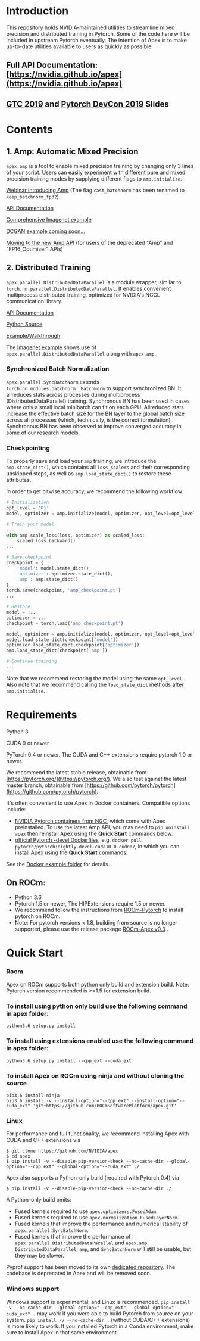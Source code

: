 # Introduction

This repository holds NVIDIA-maintained utilities to streamline
mixed precision and distributed training in Pytorch.
Some of the code here will be included in upstream Pytorch eventually.
The intention of Apex is to make up-to-date utilities available to
users as quickly as possible.

## Full API Documentation: [https://nvidia.github.io/apex](https://nvidia.github.io/apex)

## [GTC 2019](https://github.com/mcarilli/mixed_precision_references/tree/master/GTC_2019) and [Pytorch DevCon 2019](https://github.com/mcarilli/mixed_precision_references/tree/master/Pytorch_Devcon_2019) Slides

# Contents

## 1. Amp:  Automatic Mixed Precision

`apex.amp` is a tool to enable mixed precision training by changing only 3 lines of your script.
Users can easily experiment with different pure and mixed precision training modes by supplying
different flags to `amp.initialize`.

[Webinar introducing Amp](https://info.nvidia.com/webinar-mixed-precision-with-pytorch-reg-page.html)
(The flag `cast_batchnorm` has been renamed to `keep_batchnorm_fp32`).

[API Documentation](https://nvidia.github.io/apex/amp.html)

[Comprehensive Imagenet example](https://github.com/NVIDIA/apex/tree/master/examples/imagenet)

[DCGAN example coming soon...](https://github.com/NVIDIA/apex/tree/master/examples/dcgan)

[Moving to the new Amp API](https://nvidia.github.io/apex/amp.html#transition-guide-for-old-api-users) (for users of the deprecated "Amp" and "FP16_Optimizer" APIs)

## 2. Distributed Training

`apex.parallel.DistributedDataParallel` is a module wrapper, similar to
`torch.nn.parallel.DistributedDataParallel`.  It enables convenient multiprocess distributed training,
optimized for NVIDIA's NCCL communication library.

[API Documentation](https://nvidia.github.io/apex/parallel.html)

[Python Source](https://github.com/NVIDIA/apex/tree/master/apex/parallel)

[Example/Walkthrough](https://github.com/NVIDIA/apex/tree/master/examples/simple/distributed)

The [Imagenet example](https://github.com/NVIDIA/apex/tree/master/examples/imagenet)
shows use of `apex.parallel.DistributedDataParallel` along with `apex.amp`.

### Synchronized Batch Normalization

`apex.parallel.SyncBatchNorm` extends `torch.nn.modules.batchnorm._BatchNorm` to
support synchronized BN.
It allreduces stats across processes during multiprocess (DistributedDataParallel) training.
Synchronous BN has been used in cases where only a small
local minibatch can fit on each GPU.
Allreduced stats increase the effective batch size for the BN layer to the
global batch size across all processes (which, technically, is the correct
formulation).
Synchronous BN has been observed to improve converged accuracy in some of our research models.

### Checkpointing

To properly save and load your `amp` training, we introduce the `amp.state_dict()`, which contains all `loss_scalers` and their corresponding unskipped steps,
as well as `amp.load_state_dict()` to restore these attributes.

In order to get bitwise accuracy, we recommend the following workflow:
```python
# Initialization
opt_level = 'O1'
model, optimizer = amp.initialize(model, optimizer, opt_level=opt_level)

# Train your model
...
with amp.scale_loss(loss, optimizer) as scaled_loss:
    scaled_loss.backward()
...

# Save checkpoint
checkpoint = {
    'model': model.state_dict(),
    'optimizer': optimizer.state_dict(),
    'amp': amp.state_dict()
}
torch.save(checkpoint, 'amp_checkpoint.pt')
...

# Restore
model = ...
optimizer = ...
checkpoint = torch.load('amp_checkpoint.pt')

model, optimizer = amp.initialize(model, optimizer, opt_level=opt_level)
model.load_state_dict(checkpoint['model'])
optimizer.load_state_dict(checkpoint['optimizer'])
amp.load_state_dict(checkpoint['amp'])

# Continue training
...
```

Note that we recommend restoring the model using the same `opt_level`. Also note that we recommend calling the `load_state_dict` methods after `amp.initialize`.

# Requirements

Python 3

CUDA 9 or newer

PyTorch 0.4 or newer.  The CUDA and C++ extensions require pytorch 1.0 or newer.

We recommend the latest stable release, obtainable from
[https://pytorch.org/](https://pytorch.org/).  We also test against the latest master branch, obtainable from [https://github.com/pytorch/pytorch](https://github.com/pytorch/pytorch).

It's often convenient to use Apex in Docker containers.  Compatible options include:
* [NVIDIA Pytorch containers from NGC](https://ngc.nvidia.com/catalog/containers/nvidia%2Fpytorch), which come with Apex preinstalled.  To use the latest Amp API, you may need to `pip uninstall apex` then reinstall Apex using the **Quick Start** commands below.
* [official Pytorch -devel Dockerfiles](https://hub.docker.com/r/pytorch/pytorch/tags), e.g. `docker pull pytorch/pytorch:nightly-devel-cuda10.0-cudnn7`, in which you can install Apex using the **Quick Start** commands.

See the [Docker example folder](https://github.com/NVIDIA/apex/tree/master/examples/docker) for details.

## On ROCm:
* Python 3.6
* Pytorch 1.5 or newer, The HIPExtensions require 1.5 or newer.
* We recommend follow the instructions from [ROCm-Pytorch](https://github.com/ROCmSoftwarePlatform/pytorch) to install pytorch on ROCm.
* Note: For pytorch versions < 1.8, building from source is no longer supported, please use the release package [ROCm-Apex v0.3](https://github.com/ROCmSoftwarePlatform/apex/releases/tag/v0.3) . 

# Quick Start

### Rocm
Apex on ROCm supports both python only build and extension build.
Note: Pytorch version recommended is >=1.5 for extension build.

### To install using python only build use the following command in apex folder:
```
python3.6 setup.py install
```

### To install using extensions enabled use the following command in apex folder:
```
python3.6 setup.py install --cpp_ext --cuda_ext
```

### To install Apex on ROCm using ninja and without cloning the source
```
pip3.6 install ninja
pip3.6 install -v --install-option="--cpp_ext" --install-option="--cuda_ext" 'git+https://github.com/ROCmSoftwarePlatform/apex.git'
```

### Linux

For performance and full functionality, we recommend installing Apex with
CUDA and C++ extensions via
```
$ git clone https://github.com/NVIDIA/apex
$ cd apex
$ pip install -v --disable-pip-version-check --no-cache-dir --global-option="--cpp_ext" --global-option="--cuda_ext" ./
```

Apex also supports a Python-only build (required with Pytorch 0.4) via
```
$ pip install -v --disable-pip-version-check --no-cache-dir ./
```
A Python-only build omits:
- Fused kernels required to use `apex.optimizers.FusedAdam`.
- Fused kernels required to use `apex.normalization.FusedLayerNorm`.
- Fused kernels that improve the performance and numerical stability of `apex.parallel.SyncBatchNorm`.
- Fused kernels that improve the performance of `apex.parallel.DistributedDataParallel` and `apex.amp`.
`DistributedDataParallel`, `amp`, and `SyncBatchNorm` will still be usable, but they may be slower.

Pyprof support has been moved to its own [dedicated repository](https://github.com/NVIDIA/PyProf).
The codebase is deprecated in Apex and will be removed soon.

### Windows support
Windows support is experimental, and Linux is recommended.  `pip install -v --no-cache-dir --global-option="--cpp_ext" --global-option="--cuda_ext" .` may work if you were able to build Pytorch from source
on your system.  `pip install -v --no-cache-dir .` (without CUDA/C++ extensions) is more likely to work.  If you installed Pytorch in a Conda environment, make sure to install Apex in that same environment.
